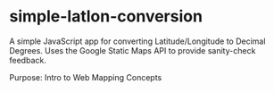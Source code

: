 simple-latlon-conversion
========================

A simple JavaScript app for converting Latitude/Longitude to Decimal Degrees.  Uses the Google Static Maps API to provide sanity-check feedback.  

Purpose:  Intro to Web Mapping Concepts
